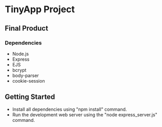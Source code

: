# TinyApp Project

## Final Product











### Dependencies
* Node.js
* Express
* EJS
* bcrypt
* body-parser
* cookie-session

## Getting Started
* Install all dependencies using "npm install" command.
* Run the development web server using the "node express_server.js" command.